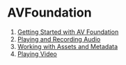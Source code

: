 # AVFoundation

1. [Getting Started with AV Foundation](https://github.com/ParkGwangBeom/AVFoundation-study/blob/master/AVFoundation_1/chapter1.md)
2. [Playing and Recording Audio](https://github.com/ParkGwangBeom/AVFoundation-study/blob/master/AVFoundation_2/chapter2.md)
3. [Working with Assets and Metadata](https://github.com/ParkGwangBeom/AVFoundation-study/blob/master/AVFoundation_3/chapter3.md)
4. [Playing Video](https://github.com/ParkGwangBeom/AVFoundation-study/blob/master/AVFoundation_4/chapter4.md)
